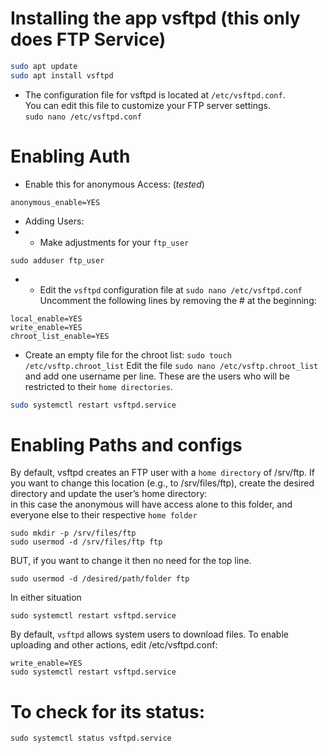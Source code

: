 # Installing the app vsftpd (this only does FTP Service)
```bash
sudo apt update
sudo apt install vsftpd
```
- The configuration file for vsftpd is located at `/etc/vsftpd.conf`.<br/>
You can edit this file to customize your FTP server settings. <br/>
`sudo nano /etc/vsftpd.conf` <br/>

# Enabling Auth
- Enable this for anonymous Access: (_tested_) <br/>
```
anonymous_enable=YES
```
- Adding Users:
- - Make adjustments for your `ftp_user` <br/>
```
sudo adduser ftp_user
```
- - Edit the `vsftpd` configuration file at `sudo nano /etc/vsftpd.conf`
Uncomment the following lines by removing the # at the beginning: <br/>
```
local_enable=YES
write_enable=YES
chroot_list_enable=YES
```
- Create an empty file for the chroot list:
`sudo touch /etc/vsftp.chroot_list`
Edit the file `sudo nano /etc/vsftp.chroot_list` <br/>
and add one username per line. These are the users who will be restricted to their `home directories`. <br/>
```Bash
sudo systemctl restart vsftpd.service
```
# Enabling Paths and configs
By default, vsftpd creates an FTP user with a `home directory` of /srv/ftp. If you want to change this location (e.g., to /srv/files/ftp), create the desired directory and update the user’s home directory: <br/>
in this case the anonymous will have access alone to this folder, and everyone else to their respective `home folder`
```
sudo mkdir -p /srv/files/ftp
sudo usermod -d /srv/files/ftp ftp
```
BUT, if you want to change it then no need for the top line. <br/>

```
sudo usermod -d /desired/path/folder ftp
```
In either situation <br/>
```
sudo systemctl restart vsftpd.service
```
By default, `vsftpd` allows system users to download files. To enable uploading and other actions, edit /etc/vsftpd.conf:
```
write_enable=YES
sudo systemctl restart vsftpd.service
```

# To check for its status:
```
sudo systemctl status vsftpd.service
```
